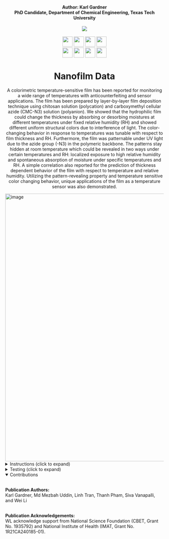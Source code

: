 <h4 align="center">Author: Karl Gardner<br>PhD Candidate, Department of Chemical Engineering, Texas Tech University</h4>

<div align="center">
  <a href="https://www.depts.ttu.edu/che/research/li-lab/">
  <img src="https://user-images.githubusercontent.com/91646805/154190573-53e361f6-7c60-4062-b56b-7cbd11d39fc4.jpg"/></a><br><br>
  
  <a href="https://www.depts.ttu.edu/che/research/li-lab/">
  <img src="https://user-images.githubusercontent.com/91646805/156635015-0cdcb0bb-0482-4693-b096-04f2a78f6b8e.svg" height="32"/></a>
  
  <a href="https://vanapallilab.wixsite.com/microfluidics">
  <img src="https://user-images.githubusercontent.com/91646805/156635010-a1049d8a-a72e-4ed5-89ec-2ace11169d85.svg" height="32"/></a>
  
  <a href="https://www.depts.ttu.edu/che/">
  <img src="https://user-images.githubusercontent.com/91646805/156641068-be8f0336-89b5-43e9-aa64-39481ce37c94.svg" height="32"/></a>
  
  <a href="https://roboflow.com/">
  <img src="https://user-images.githubusercontent.com/91646805/156641388-c609a6aa-8fce-47f0-a111-abfde9c5da05.svg" height="32"/></a><br>
  
  <a href="https://www.rsc.org/journals-books-databases/about-journals/lab-on-a-chip/">
  <img src="https://user-images.githubusercontent.com/91646805/169677461-13cb1d50-e7cf-457e-8777-cc6df29ce0bd.svg" height="32"/></a>
  
  <a href="https://colab.research.google.com/github/karl-gardner/droplet_detection/blob/master/yolov3.ipynb">
  <img src="https://user-images.githubusercontent.com/91646805/156640198-51f0ef4c-21c1-4d0f-aebd-861561dede95.svg" height="32"/></a>
  
  <a href="https://colab.research.google.com/github/karl-gardner/droplet_detection/blob/master/yolov5.ipynb">
  <img src="https://user-images.githubusercontent.com/91646805/156640073-0a7ad496-7691-4e1c-822c-b78f3e7d070b.svg" height="32"/></a>
  
  <a href="https://github.com/ultralytics">
  <img src="https://user-images.githubusercontent.com/91646805/156641066-fbc3635b-f373-4cb7-b141-9bcaad21beff.svg" height="32"/></a>



# Nanofilm Data
A colorimetric temperature-sensitive film has been reported for monitoring a wide range of temperatures with anticounterfeiting and sensor applications. The film has been prepared by layer-by-layer film deposition technique using chitosan solution (polycation) and carboxymethyl cellular azide (CMC-N3) solution (polyanion). We showed that the hydrophilic film could change the thickness by absorbing or desorbing moistures at different temperatures under fixed relative humidity (RH) and showed different uniform structural colors due to interference of light. The color-changing behavior in response to temperatures was tunable with respect to film thickness and RH. Furthermore, the film was patternable under UV light due to the azide group (-N3) in the polymeric backbone. The patterns stay hidden at room temperature which could be revealed in two ways under certain temperatures and RH: localized exposure to high relative humidity and spontaneous absorption of moisture under specific temperatures and RH. A simple correlation also reported for the prediction of thickness dependent behavior of the film with respect to temperature and relative humidity. Utilizing the pattern-revealing property and temperature sensitive color changing behavior, unique applications of the film as a temperature sensor was also demonstrated.
</div>

<img width="850" alt="image" src="https://user-images.githubusercontent.com/91646805/195671136-e5d19ef3-b5f3-46b9-a229-90c74b0341c2.png">


<details>
<summary>Instructions (click to expand)</summary>
<br>

1) First create a folder in your google drive account called nanofilm_data (This step is important in order to keep the directories in check)
2) Use this link <a href="https://drive.google.com/drive/folders/1KR24B7DwNcC6GkBWmuT2RmLLfYZm9Rxp?usp=sharing">
  <img src="https://user-images.githubusercontent.com/91646805/156700933-5cc77dba-5df1-40c0-94c8-7459abb6402b.svg" height="18"/></a> to access the shared google drive folder
3) At the top there will be a dropdown arrow after the folder location (Shared with me > data_files): click on this dropdown arrow
4) Click on the "Add shortcut to Drive" button then navigate to inside your nanofilm_data folder and click the blue "Add Shortcut" button.  This will add a shortcut to the shared google drive folder in your nanofilm_data folder.
5) Open the 3d_data colab notebook from the colab badge provided, then click "Save a copy in Drive" under File > Save a copy in Drive.  Do the same for the provided yolov5 colab notebook.
6) This will save the two notebooks in the "Colab Notebooks" folder in your google drive.  Move these two notebooks to the droplet_classification folder and rename them yolov3.ipynb and yolov5.ipynb respectively in order for the directories to be correct.  The final droplet_classification folder should look like this:<img width="720" alt="image" src="https://user-images.githubusercontent.com/91646805/148874654-890a5d94-f9e9-4273-bcd8-318df44feca4.png">

7) Find the droplet model dataset here: <a href="https://universe.roboflow.com/karl-gardner-kmk9u/pc3dropletdetection2/dataset/8">
  <img src="https://user-images.githubusercontent.com/91646805/156698861-29c0ae55-eff3-4bfe-9dcc-fe06e5a1c6cd.svg" height="18"/></a> and you will see two datasets (No_Augmentation and final_dataset).  Start with the final_dataset and click on "Download" in the upper right corner.  Then, click "Sign in with Github" and follow the prompts to allow roboflow to sign in with github.  Or you may create a different account with roboflow.  Then, the download link will bring you to a pop up that says Export.  For the "Format" click on the YOLO v5 PyTorch and "show download code" on the bottom.  You will then see a link that you can use to enter in the colab notebook.  The final page should look like this but with your own link under the red stripe: <img width="925" alt="image" src="https://user-images.githubusercontent.com/91646805/149068681-5d5529b4-7d6f-41f5-8710-98f04c780654.png"> Then copy this link into the section of both notebooks (yolov3.ipynb and yolov5.ipynb) that says "Curl droplet data from roboflow > Data with Augmentation for Training > [ROBOFLOW-API-KEY]": ![image](https://user-images.githubusercontent.com/91646805/151044698-1d03e6c8-7d2b-401c-b632-b00d1fbe6821.png)  Copy your download link inside of the double quaotations as in the red box in the image provided.

8) Repeat step 7 for the droplet dataset with no augmentations (No_Augmentation): ![image](https://user-images.githubusercontent.com/91646805/151045660-a4fb9e26-a108-4369-aba9-63be2bb9efc1.png)

9) Repeat steps 7 and 8 with the cell dataset <a href="https://universe.roboflow.com/karl-gardner-kmk9u/cropped_drops2/dataset/3">
  <img src="https://user-images.githubusercontent.com/91646805/156698862-6591ba12-a90f-4495-8736-cab83f5cd237.svg" height="18"/></a>
10) You can now use both notebooks to perform more testing or contribute to the project.  You can find the code written for many of the figures in the final paper: DOI Website
</details>

<details>
<summary>Testing (click to expand)</summary><br>
Nearly all figures and tables from the paper are outlined in yolov3.ipynb and yolov5.ipynb colab notebooks. For example Table 2 displays the annotation summary for cell and droplet models before augmentations. This can be shown in section 2.1 of the colab notebook:<br><br>
<img src="https://user-images.githubusercontent.com/91646805/186248580-b9d22a03-ee4f-451f-bd5e-19af2ee4fb01.PNG"/></a>
<br><br>
You may run this for example by first uncommenting section 1.1 labeled "Data with No Augmentation (No_Augmentation)":<br><br>
<img src="https://user-images.githubusercontent.com/91646805/186249216-0d38a78b-a25b-436e-919b-e94f19776039.PNG"/></a>
<br><br>
then uncommenting section 2. labeled: "For droplet model". Then the following output will be printed:<br><br>
<img src="https://user-images.githubusercontent.com/91646805/186249418-e3420c46-20d0-4803-bd65-38fe8fb1bea1.PNG"/></a>
<br><br>
The same procedure can be used for the cell model to produce the following result:<br><br>
<img src="https://user-images.githubusercontent.com/91646805/186249529-27c786d9-fb73-47a9-9590-dcc8f5fd277f.PNG"/></a>
<br><br>
This matches Table 2 in the publication:<br><br>
<img src="https://user-images.githubusercontent.com/91646805/186249617-8fddc568-d50a-443b-a4b3-fb9186071308.PNG"/></a>

</details>

<details open>
<summary>Contributions</summary><br>

 **Publication Authors:**<br>Karl Gardner, Md Mezbah Uddin, Linh Tran, Thanh Pham, Siva Vanapalli, and Wei Li<br><br>
 
 **Publication Acknowledgements:**<br>WL acknowledge support from National Science Foundation (CBET, Grant No. 1935792) and National Institute of Health (IMAT, Grant No. 1R21CA240185-01).
</details>
